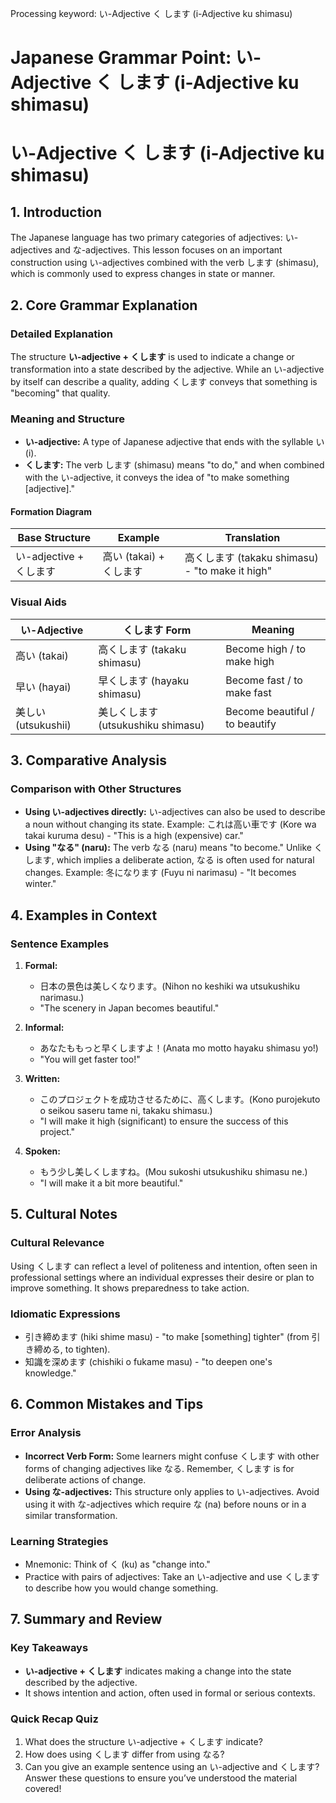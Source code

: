 Processing keyword: い-Adjective く します (i-Adjective ku shimasu)
# Japanese Grammar Point: い-Adjective く します (i-Adjective ku shimasu)
# い-Adjective く します (i-Adjective ku shimasu)
## 1. Introduction
The Japanese language has two primary categories of adjectives: い-adjectives and な-adjectives. This lesson focuses on an important construction using い-adjectives combined with the verb します (shimasu), which is commonly used to express changes in state or manner.
## 2. Core Grammar Explanation
### Detailed Explanation
The structure **い-adjective + くします** is used to indicate a change or transformation into a state described by the adjective. While an い-adjective by itself can describe a quality, adding くします conveys that something is "becoming" that quality.
### Meaning and Structure
- **い-adjective:** A type of Japanese adjective that ends with the syllable い (i).
- **くします:** The verb します (shimasu) means "to do," and when combined with the い-adjective, it conveys the idea of "to make something [adjective]."
#### Formation Diagram
| Base Structure         | Example             | Translation            |
|------------------------|---------------------|------------------------|
| い-adjective + くします | 高い (takai) + くします | 高くします (takaku shimasu) - "to make it high" |
### Visual Aids
| い-Adjective | くします Form | Meaning                  |
|--------------|----------------|--------------------------|
| 高い (takai) | 高くします (takaku shimasu) | Become high / to make high |
| 早い (hayai) | 早くします (hayaku shimasu) | Become fast / to make fast |
| 美しい (utsukushii) | 美しくします (utsukushiku shimasu) | Become beautiful / to beautify |
## 3. Comparative Analysis
### Comparison with Other Structures
- **Using い-adjectives directly:** い-adjectives can also be used to describe a noun without changing its state. Example: これは高い車です (Kore wa takai kuruma desu) - "This is a high (expensive) car."
- **Using "なる" (naru):** The verb なる (naru) means "to become." Unlike くします, which implies a deliberate action, なる is often used for natural changes. Example: 冬になります (Fuyu ni narimasu) - "It becomes winter."
## 4. Examples in Context
### Sentence Examples
1. **Formal:**
   - 日本の景色は美しくなります。(Nihon no keshiki wa utsukushiku narimasu.)
   - "The scenery in Japan becomes beautiful."
   
2. **Informal:**
   - あなたももっと早くしますよ！(Anata mo motto hayaku shimasu yo!)
   - "You will get faster too!"
3. **Written:**
   - このプロジェクトを成功させるために、高くします。(Kono purojekuto o seikou saseru tame ni, takaku shimasu.)
   - "I will make it high (significant) to ensure the success of this project."
4. **Spoken:**
   - もう少し美しくしますね。(Mou sukoshi utsukushiku shimasu ne.)
   - "I will make it a bit more beautiful."
## 5. Cultural Notes
### Cultural Relevance
Using くします can reflect a level of politeness and intention, often seen in professional settings where an individual expresses their desire or plan to improve something. It shows preparedness to take action.
### Idiomatic Expressions
- 引き締めます (hiki shime masu) - "to make [something] tighter" (from 引き締める, to tighten).
- 知識を深めます (chishiki o fukame masu) - "to deepen one's knowledge."
## 6. Common Mistakes and Tips
### Error Analysis
- **Incorrect Verb Form:** Some learners might confuse くします with other forms of changing adjectives like なる. Remember, くします is for deliberate actions of change.
- **Using な-adjectives:** This structure only applies to い-adjectives. Avoid using it with な-adjectives which require な (na) before nouns or in a similar transformation.
### Learning Strategies
- Mnemonic: Think of く (ku) as "change into." 
- Practice with pairs of adjectives: Take an い-adjective and use くします to describe how you would change something.
## 7. Summary and Review
### Key Takeaways
- **い-adjective + くします** indicates making a change into the state described by the adjective.
- It shows intention and action, often used in formal or serious contexts.
### Quick Recap Quiz
1. What does the structure い-adjective + くします indicate?
2. How does using くします differ from using なる?
3. Can you give an example sentence using an い-adjective and くします? 
Answer these questions to ensure you’ve understood the material covered!

